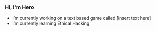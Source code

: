 ### Hi, I'm Hero

- I’m currently working on a text based game called [insert text here]
- I’m currently learning Ethical Hacking
